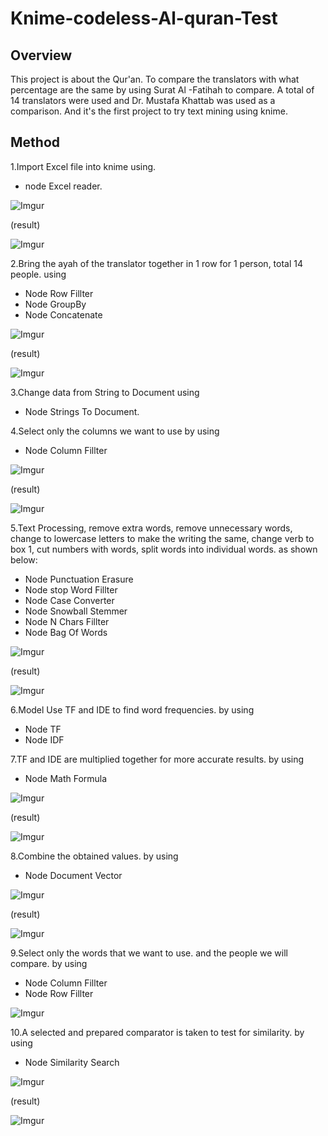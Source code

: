 # Knime-codeless-Al-quran-Test 
##  Overview
  This project is about the Qur'an. To compare the translators with what percentage are the same by using Surat Al -Fatihah to compare. A total of 14 translators were used and Dr. Mustafa Khattab was used as a comparison. And it's the first project to try text mining using knime.

## Method
1.Import Excel file into knime using.
  * node Excel reader.

![Imgur](https://i.imgur.com/OaxnTe3.png)

(result)

![Imgur](https://i.imgur.com/IFnzA5a.png)

2.Bring the ayah of the translator together in 1 row for 1 person, total 14 people. using 
  * Node Row Fillter
  * Node GroupBy
  * Node Concatenate

![Imgur](https://i.imgur.com/qrTQIdZ.png)

(result)

![Imgur](https://i.imgur.com/au1hIJs.png)

3.Change data from String to Document using 
  * Node Strings To Document.

4.Select only the columns we want to use by using
  * Node Column Fillter

![Imgur](https://i.imgur.com/n4Ttv5A.png)

(result)

![Imgur](https://i.imgur.com/DB5IQRk.png)

5.Text Processing, remove extra words, remove unnecessary words, change to lowercase letters to make the writing the same, change verb to box 1, cut numbers with words, split words into individual words. as shown below:
  * Node Punctuation Erasure
  * Node stop Word Fillter
  * Node Case Converter
  * Node Snowball Stemmer
  * Node N Chars Fillter
  * Node Bag Of Words

![Imgur](https://i.imgur.com/BvVU2bp.png)

(result)

![Imgur](https://i.imgur.com/w2Kli1f.png)

6.Model Use TF and IDE to find word frequencies. by using
  * Node TF
  * Node IDF

7.TF and IDE are multiplied together for more accurate results. by using
  * Node Math Formula

![Imgur](https://i.imgur.com/1jjhGz1.png)

(result)

![Imgur](https://i.imgur.com/tLNFAup.png)

8.Combine the obtained values. by using
  * Node Document Vector
  
![Imgur](https://i.imgur.com/YzGfM6r.png)

(result)

![Imgur](https://i.imgur.com/GfqcB2u.png)

9.Select only the words that we want to use. and the people we will compare. by using
  * Node Column Fillter
  * Node Row Fillter
 
 ![Imgur](https://i.imgur.com/zcwNvh4.png)
 
 
 10.A selected and prepared comparator is taken to test for similarity. by using
  * Node Similarity Search
  
 ![Imgur](https://i.imgur.com/fi50efX.png)
 
 (result)
 
 ![Imgur](https://i.imgur.com/JBiO1Ja.png)

